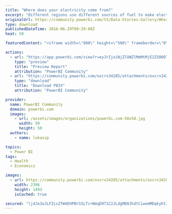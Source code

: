 ```yaml
---
title: "Where does your electricity come from?"
excerpt: "Different regions use different sources of fuel to make electricity. Not every kWh of electricity is as clean and renewable as others. Explore the"
originalUrl: https://community.powerbi.com/t5/Data-Stories-Gallery/Where-does-your-electricity-come-from/m-p/46646
type: download
publishedDateTime: 2016-06-29T09:29:00Z
heat: 50

featuredContent: "<iframe width=\"800\" height=\"500\" frameborder=\"0\" src=\"https://app.powerbi.com/view?r=eyJrIjoiNjZlOWZlMmMtMjE2ZS00OTM5LWFmYTAtNmI4MjBlNjk3NDg2IiwidCI6IjNlN2ZjNjM1LTkxOTAtNDFmMC04MDZiLWI4OWIwZmJkNzU5ZSIsImMiOjF9\"></iframe>"

actions:
  - url: "https://app.powerbi.com/view?r=eyJrIjoiNjZlOWZlMmMtMjE2ZS00OTM5LWFmYTAtNmI4MjBlNjk3NDg2IiwidCI6IjNlN2ZjNjM1LTkxOTAtNDFmMC04MDZiLWI4OWIwZmJkNzU5ZSIsImMiOjF9"
    type: "preview"
    title: "Preview Report"
    attribution: "PowerBI Community"
  - url: "https://community.powerbi.com/oxcrx34285/attachments/oxcrx34285/DataStoriesGallery/120/3/Where%20does%20your%20electricity%20come%20from.pbix"
    type: "download"
    title: "Download PBIX"
    attribution: "PowerBI Community"

provider:
  name: PowerBI Community
  domain: powerbi.com
  images:
    - url: /assets/images/organizations/powerbi.com-50x50.jpg
      width: 50
      height: 50
  authors:
    - name: lukaszp

topics:
  - Power BI
tags:
  - Health
  - Economics

images:
  - url: https://community.powerbi.com/oxcrx34285/attachments/oxcrx34285/DataStoriesGallery/120/1/Where%20does%20electricity%20come%20from%20-%20small.PNG
    width: 2396
    height: 1493
    isCached: true

secured: "lj4Je3oJLFZisZfW4EHPBrSSLTc+NmqD971C2JLdgMD0JhdtCiwemMDqkyhtIQDhrhx42yKkiyy7aMaFK/7O1joGJPv+SD+fdbMmCaeWwNNj/WyLRts9fYJuh/u3h0dG4W3Jc2Dk0cUzNbqRBVga1yexlIqqEszNw39FN20ZuNdAhu33gUY87RsMQdnCM5/wa1WX0fywbd/MRqXrgBEA7h2gymOxMVlzmdSwZb7rqQX94d86b2bOKxGannSS2ENExP6o7Gj8ERDqUDhMp2/mpD2vAo1zvIne706rN8VtfAhiOC3exMPoHiajSB95lOe9d/DWbwcZyG2lDJlCR9/px26+SY3K0dfGrBnYzBNBFk7VTF7skxVN4yTydhLeudxwvLfy8ieiLj+FpG7Xxb3PUaQQkeJoQKKIE4tOdeg2yWU=;S+/PR2ygdou2MDA2zvVF6g=="
---
```


